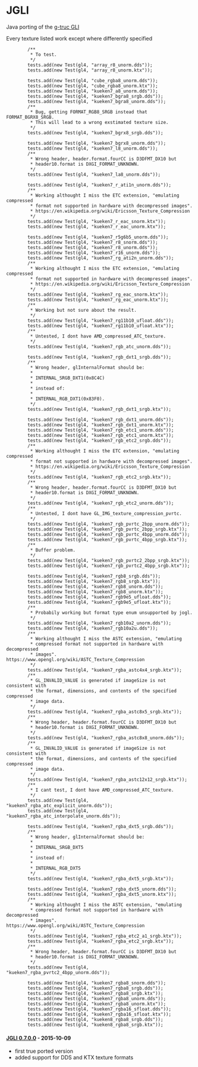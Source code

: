 # JGLI

Java porting of the [g-truc GLI](https://github.com/g-truc/gli)

Every texture listed work except where differently specified 

            /**
             * To test.
             */
            tests.add(new Test(gl4, "array_r8_unorm.dds"));
            tests.add(new Test(gl4, "array_r8_unorm.ktx"));
            
            tests.add(new Test(gl4, "cube_rgba8_unorm.dds"));
            tests.add(new Test(gl4, "cube_rgba8_unorm.ktx"));
            tests.add(new Test(gl4, "kueken7_a8_unorm.dds"));
            tests.add(new Test(gl4, "kueken7_bgra8_srgb.dds"));
            tests.add(new Test(gl4, "kueken7_bgra8_unorm.dds"));
            /**
             * Bug, getting FORMAT_RGB8_SRGB instead that FORMAT_BGRX8_SRGB.
             * This will lead to a wrong exstimated texture size.
             */
            tests.add(new Test(gl4, "kueken7_bgrx8_srgb.dds"));
            
            tests.add(new Test(gl4, "kueken7_bgrx8_unorm.dds"));
            tests.add(new Test(gl4, "kueken7_l8_unorm.dds"));
            /**
             * Wrong header, header.format.fourCC is D3DFMT_DX10 but
             * header10.format is DXGI_FORMAT_UNKNOWN.
             */
            tests.add(new Test(gl4, "kueken7_la8_unorm.dds"));
            
            tests.add(new Test(gl4, "kueken7_r_ati1n_unorm.dds"));
            /**
             * Working althought I miss the ETC extension, "emulating compressed
             * format not supported in hardware with decompressed images".
             * https://en.wikipedia.org/wiki/Ericsson_Texture_Compression
             */
            tests.add(new Test(gl4, "kueken7_r_eac_snorm.ktx"));
            tests.add(new Test(gl4, "kueken7_r_eac_unorm.ktx"));
            
            tests.add(new Test(gl4, "kueken7_r5g6b5_unorm.dds"));
            tests.add(new Test(gl4, "kueken7_r8_snorm.dds"));
            tests.add(new Test(gl4, "kueken7_r8_unorm.dds"));
            tests.add(new Test(gl4, "kueken7_r16_unorm.dds"));
            tests.add(new Test(gl4, "kueken7_rg_ati2n_unorm.dds"));
            /**
             * Working althought I miss the ETC extension, "emulating compressed
             * format not supported in hardware with decompressed images".
             * https://en.wikipedia.org/wiki/Ericsson_Texture_Compression
             */
            tests.add(new Test(gl4, "kueken7_rg_eac_snorm.ktx"));            
            tests.add(new Test(gl4, "kueken7_rg_eac_unorm.ktx"));            
            /**
             * Working but not sure about the result.
             */
            tests.add(new Test(gl4, "kueken7_rg11b10_ufloat.dds"));
            tests.add(new Test(gl4, "kueken7_rg11b10_ufloat.ktx"));
            /**
             * Untested, I dont have AMD_compressed_ATC_texture.
             */
            tests.add(new Test(gl4, "kueken7_rgb_atc_unorm.dds"));
            
            tests.add(new Test(gl4, "kueken7_rgb_dxt1_srgb.dds"));
            /**
             * Wrong header, glInternalFormat should be:
             *
             * INTERNAL_SRGB_DXT1(0x8C4C)
             *
             * instead of:
             *
             * INTERNAL_RGB_DXT1(0x83F0).
             */
            tests.add(new Test(gl4, "kueken7_rgb_dxt1_srgb.ktx"));
            
            tests.add(new Test(gl4, "kueken7_rgb_dxt1_unorm.dds"));
            tests.add(new Test(gl4, "kueken7_rgb_dxt1_unorm.ktx"));
            tests.add(new Test(gl4, "kueken7_rgb_etc1_unorm.dds"));
            tests.add(new Test(gl4, "kueken7_rgb_etc1_unorm.ktx"));
            tests.add(new Test(gl4, "kueken7_rgb_etc2_srgb.dds"));
            /**
             * Working althought I miss the ETC extension, "emulating compressed
             * format not supported in hardware with decompressed images".
             * https://en.wikipedia.org/wiki/Ericsson_Texture_Compression
             */
            tests.add(new Test(gl4, "kueken7_rgb_etc2_srgb.ktx"));
            /**
             * Wrong header, header.format.fourCC is D3DFMT_DX10 but
             * header10.format is DXGI_FORMAT_UNKNOWN.
             */
            tests.add(new Test(gl4, "kueken7_rgb_etc2_unorm.dds"));
            /**
             * Untested, I dont have GL_IMG_texture_compression_pvrtc.
             */
            tests.add(new Test(gl4, "kueken7_rgb_pvrtc_2bpp_unorm.dds"));
            tests.add(new Test(gl4, "kueken7_rgb_pvrtc_2bpp_srgb.ktx"));
            tests.add(new Test(gl4, "kueken7_rgb_pvrtc_4bpp_unorm.dds"));
            tests.add(new Test(gl4, "kueken7_rgb_pvrtc_4bpp_srgb.ktx"));
            /**
             * Buffer problem.
             */
            tests.add(new Test(gl4, "kueken7_rgb_pvrtc2_2bpp_srgb.ktx"));
            tests.add(new Test(gl4, "kueken7_rgb_pvrtc2_4bpp_srgb.ktx"));
            
            tests.add(new Test(gl4, "kueken7_rgb8_srgb.dds"));
            tests.add(new Test(gl4, "kueken7_rgb8_srgb.ktx"));
            tests.add(new Test(gl4, "kueken7_rgb8_unorm.dds"));        
            tests.add(new Test(gl4, "kueken7_rgb8_unorm.ktx"));        
            tests.add(new Test(gl4, "kueken7_rgb9e5_ufloat.dds"));
            tests.add(new Test(gl4, "kueken7_rgb9e5_ufloat.ktx"));
            /**
             * Probabily working but format type enum unsupported by jogl.
             */
            tests.add(new Test(gl4, "kueken7_rgb10a2_unorm.dds"));
            tests.add(new Test(gl4, "kueken7_rgb10a2u.dds"));
            /**
             * Working althought I miss the ASTC extension, "emulating
             * compressed format not supported in hardware with decompressed
             * images". https://www.opengl.org/wiki/ASTC_Texture_Compression
             */
            tests.add(new Test(gl4, "kueken7_rgba_astc4x4_srgb.ktx"));
            /**
             * GL_INVALID_VALUE is generated if imageSize is not consistent with
             * the format, dimensions, and contents of the specified compressed
             * image data.
             */
            tests.add(new Test(gl4, "kueken7_rgba_astc8x5_srgb.ktx"));
            /**
             * Wrong header, header.format.fourCC is D3DFMT_DX10 but
             * header10.format is DXGI_FORMAT_UNKNOWN.
             */
            tests.add(new Test(gl4, "kueken7_rgba_astc8x8_unorm.dds"));
            /**
             * GL_INVALID_VALUE is generated if imageSize is not consistent with
             * the format, dimensions, and contents of the specified compressed
             * image data.
             */
            tests.add(new Test(gl4, "kueken7_rgba_astc12x12_srgb.ktx"));
            /**
             * I cant test, I dont have AMD_compressed_ATC_texture.
             */
            tests.add(new Test(gl4, "kueken7_rgba_atc_explicit_unorm.dds"));
            tests.add(new Test(gl4, "kueken7_rgba_atc_interpolate_unorm.dds"));
            
            tests.add(new Test(gl4, "kueken7_rgba_dxt5_srgb.dds"));
            /**
             * Wrong header, glInternalFormat should be:
             *
             * INTERNAL_SRGB_DXT5
             *
             * instead of:
             *
             * INTERNAL_RGB_DXT5
             */
            tests.add(new Test(gl4, "kueken7_rgba_dxt5_srgb.ktx"));
            
            tests.add(new Test(gl4, "kueken7_rgba_dxt5_unorm.dds"));
            tests.add(new Test(gl4, "kueken7_rgba_dxt5_unorm.ktx"));
            /**
             * Working althought I miss the ASTC extension, "emulating
             * compressed format not supported in hardware with decompressed
             * images". https://www.opengl.org/wiki/ASTC_Texture_Compression
             */
            tests.add(new Test(gl4, "kueken7_rgba_etc2_a1_srgb.ktx"));
            tests.add(new Test(gl4, "kueken7_rgba_etc2_srgb.ktx"));
            /**
             * Wrong header, header.format.fourCC is D3DFMT_DX10 but
             * header10.format is DXGI_FORMAT_UNKNOWN.
             */
            tests.add(new Test(gl4, "kueken7_rgba_pvrtc2_4bpp_unorm.dds"));

            tests.add(new Test(gl4, "kueken7_rgba8_snorm.dds"));
            tests.add(new Test(gl4, "kueken7_rgba8_srgb.dds"));
            tests.add(new Test(gl4, "kueken7_rgba8_srgb.ktx"));
            tests.add(new Test(gl4, "kueken7_rgba8_unorm.dds"));
            tests.add(new Test(gl4, "kueken7_rgba8_unorm.ktx"));
            tests.add(new Test(gl4, "kueken7_rgba16_sfloat.dds"));
            tests.add(new Test(gl4, "kueken7_rgba16_sfloat.ktx"));
            tests.add(new Test(gl4, "kueken8_rgba8_srgb.dds"));
            tests.add(new Test(gl4, "kueken8_rgba8_srgb.ktx"));

#### [JGLI 0.7.0.0](https://github.com/elect86/jgli/releases/tag/0.7.0.0) - 2015-10-09

- first true ported version 
- added support for DDS and KTX texture formats


